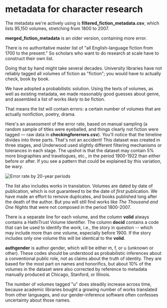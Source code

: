 metadata for character research
===============================

The metadata we're actively using is **filtered_fiction_metadata.csv**, which lists 95,150 volumes, stretching from 1800 to 2007.

**merged_fiction_metadata** is an older version, containing more error.

There is no authoritative master list of "all English-language fiction from 1700 to the present." So scholars who want to do research at scale have to construct their own list.

Doing that by hand might take several decades. University libraries have not reliably tagged all volumes of fiction as "fiction"; you would have to actually check, book by book.

We have adopted a probabilistic solution. Using the texts of volumes, as well as existing metadata, we made reasonably good guesses about genre, and assembled a list of works *likely to be* fiction.

That means the list will contain errors: a certain number of volumes that are actually nonfiction, poetry, drama.

Here's an assessment of the error rate, based on manual sampling (a random sample of titles were eyeballed, and things clearly not fiction were tagged — raw data in **checkingforerrors.csv**). You'll notice that the timeline divides into three parts. That's not an accident! This dataset was created in three stages, and Underwood used slightly different filtering mechanisms or tolerances in each stage. The upshot is that the dataset may contain 5% more biographies and travelogues, etc., in the period 1900-1922 than either before or after. If you see a pattern that could be explained by this variation, be wary.

![Error rate by 20-year periods](https://github.com/tedunderwood/character/blob/master/metadata/metadata_error.png)

The list also includes works in translation. Volumes are dated by date of publication, which is not guaranteed to be the date of *first* publication. We have made an effort to remove duplicates, and books published long after the death of the author. But you will still find works like *The Thousand and One Nights* that were not composed in the period 1800-2007.

There is a separate line for each volume, and the column **volid** always contains a HathiTrust Volume Identifier. The column **docid** contains a code that can be used to identify the *work,* i.e., the story in question -- which may include more than one volume, especially before 1900. If the story includes only one volume this will be identical to the **volid**.

**authgender** is author gender, which will be either m, f, or u (unknown or other). These codes should be understood as probabilistic inferences about a conventional public role, not as claims about the truth of identity. They are based for the most part on names and honorifics, but about 10% of the volumes in the dataset were also corrected by reference to metadata manually produced at Chicago, Stanford, or Illinois.

The number of volumes tagged "u" does steadily increase across time, because academic libraries bought a growing number of works translated from other languages, and our gender-inference software often confesses uncertainty about those names.

